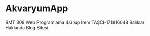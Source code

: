 # AkvaryumApp

 
BMT 308 Web Programlama 
4.Grup
İrem TAŞCI-171816048 
Balıklar Hakkında Blog Sitesi
